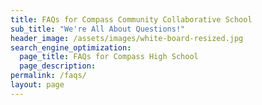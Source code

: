 ```yaml
---
title: FAQs for Compass Community Collaborative School
sub_title: "We're All About Questions!"
header_image: /assets/images/white-board-resized.jpg
search_engine_optimization:
  page_title: FAQs for Compass High School
  page_description:
permalink: /faqs/
layout: page
---
```



